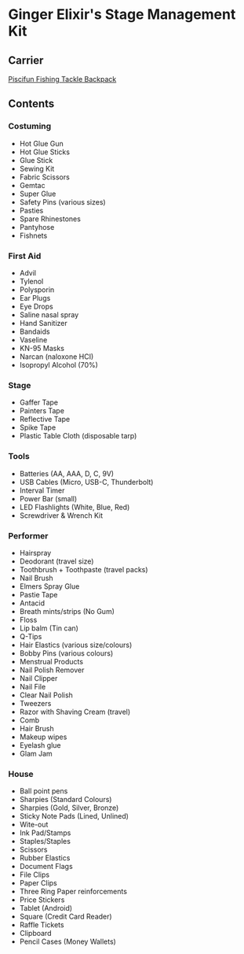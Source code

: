 # Ginger Elixir's Stage Management Kit

## Carrier

[Piscifun Fishing Tackle Backpack](https://www.piscifun.com/collections/tackle-bags/products/piscifun-fishing-tackle-backpack-large-waterproof-tackle-bag-storage-4-trays-tackle-box-and-protective-rain-cover)

## Contents

### Costuming

* Hot Glue Gun
* Hot Glue Sticks
* Glue Stick
* Sewing Kit
* Fabric Scissors
* Gemtac
* Super Glue
* Safety Pins (various sizes)
* Pasties
* Spare Rhinestones
* Pantyhose
* Fishnets

### First Aid

* Advil
* Tylenol
* Polysporin
* Ear Plugs
* Eye Drops
* Saline nasal spray
* Hand Sanitizer
* Bandaids
* Vaseline
* KN-95 Masks
* Narcan (naloxone HCI)
* Isopropyl Alcohol (70%)

### Stage

* Gaffer Tape
* Painters Tape
* Reflective Tape
* Spike Tape
* Plastic Table Cloth (disposable tarp)

### Tools

* Batteries (AA, AAA, D, C, 9V)
* USB Cables (Micro, USB-C, Thunderbolt)
* Interval Timer
* Power Bar (small)
* LED Flashlights (White, Blue, Red)
* Screwdriver & Wrench Kit

### Performer

* Hairspray
* Deodorant (travel size)
* Toothbrush + Toothpaste (travel packs)
* Nail Brush
* Elmers Spray Glue
* Pastie Tape
* Antacid
* Breath mints/strips (No Gum)
* Floss
* Lip balm (Tin can)
* Q-Tips
* Hair Elastics (various size/colours)
* Bobby Pins (various colours)
* Menstrual Products
* Nail Polish Remover
* Nail Clipper
* Nail File
* Clear Nail Polish
* Tweezers
* Razor with Shaving Cream (travel)
* Comb
* Hair Brush
* Makeup wipes
* Eyelash glue
* Glam Jam

### House

* Ball point pens
* Sharpies (Standard Colours)
* Sharpies (Gold, Silver, Bronze)
* Sticky Note Pads (Lined, Unlined)
* Wite-out
* Ink Pad/Stamps
* Staples/Staples
* Scissors
* Rubber Elastics
* Document Flags
* File Clips
* Paper Clips
* Three Ring Paper reinforcements
* Price Stickers
* Tablet (Android)
* Square (Credit Card Reader)
* Raffle Tickets
* Clipboard
* Pencil Cases (Money Wallets)
